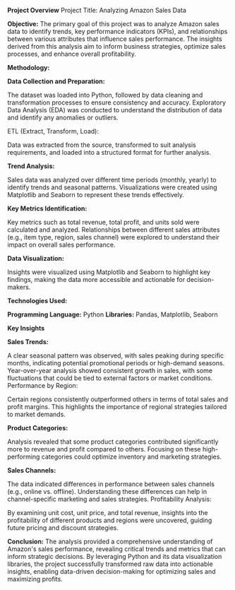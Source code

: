 **Project Overview**
Project Title: Analyzing Amazon Sales Data

**Objective:**
The primary goal of this project was to analyze Amazon sales data to identify trends, key performance indicators (KPIs), and relationships between various attributes that influence sales performance. The insights derived from this analysis aim to inform business strategies, optimize sales processes, and enhance overall profitability.

**Methodology:**

**Data Collection and Preparation:**

The dataset was loaded into Python, followed by data cleaning and transformation processes to ensure consistency and accuracy.
Exploratory Data Analysis (EDA) was conducted to understand the distribution of data and identify any anomalies or outliers.

ETL (Extract, Transform, Load):

Data was extracted from the source, transformed to suit analysis requirements, and loaded into a structured format for further analysis.

**Trend Analysis:**

Sales data was analyzed over different time periods (monthly, yearly) to identify trends and seasonal patterns.
Visualizations were created using Matplotlib and Seaborn to represent these trends effectively.

**Key Metrics Identification:**

Key metrics such as total revenue, total profit, and units sold were calculated and analyzed.
Relationships between different sales attributes (e.g., item type, region, sales channel) were explored to understand their impact on overall sales performance.

**Data Visualization:**

Insights were visualized using Matplotlib and Seaborn to highlight key findings, making the data more accessible and actionable for decision-makers.

**Technologies Used:**

**Programming Language:** Python
**Libraries:** Pandas, Matplotlib, Seaborn

**Key Insights**

**Sales Trends:**

A clear seasonal pattern was observed, with sales peaking during specific months, indicating potential promotional periods or high-demand seasons.
Year-over-year analysis showed consistent growth in sales, with some fluctuations that could be tied to external factors or market conditions.
Performance by Region:

Certain regions consistently outperformed others in terms of total sales and profit margins. This highlights the importance of regional strategies tailored to market demands.

**Product Categories:**

Analysis revealed that some product categories contributed significantly more to revenue and profit compared to others. Focusing on these high-performing categories could optimize inventory and marketing strategies.

**Sales Channels:**

The data indicated differences in performance between sales channels (e.g., online vs. offline). Understanding these differences can help in channel-specific marketing and sales strategies.
Profitability Analysis:

By examining unit cost, unit price, and total revenue, insights into the profitability of different products and regions were uncovered, guiding future pricing and discount strategies.


**Conclusion:**
The analysis provided a comprehensive understanding of Amazon's sales performance, revealing critical trends and metrics that can inform strategic decisions. By leveraging Python and its data visualization libraries, the project successfully transformed raw data into actionable insights, enabling data-driven decision-making for optimizing sales and maximizing profits.
